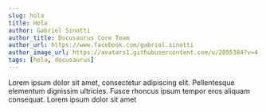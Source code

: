 ```yaml
---
slug: hola
title: Hola
author: Gabriel Sinotti
author_title: Docusaurus Core Team
author_url: https://www.facebook.com/gabriel.sinotti
author_image_url: https://avatars1.githubusercontent.com/u/2055384?v=4
tags: [hola, docusaurus]
---
```


Lorem ipsum dolor sit amet, consectetur adipiscing elit. Pellentesque elementum dignissim ultricies. Fusce rhoncus ipsum tempor eros aliquam consequat. Lorem ipsum dolor sit amet
